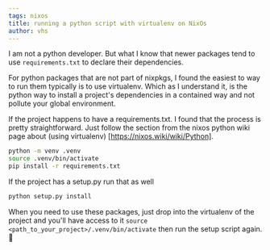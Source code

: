 ```yaml
---
tags: nixos
title: running a python script with virtualenv on NixOs
author: vhs
---
```


I am not a python developer. But what I know that newer packages tend to use `requirements.txt` to declare their dependencies.

For python packages that are not part of nixpkgs, I found the easiest to way to run them typically is to use virtualenv. Which as I understand it, is the python way to install a project's dependencies in a contained way and not pollute your global environment.

If the project happens to have a requirements.txt. I found that the process is pretty straightforward. Just follow the section from the nixos python wiki page  about (using virtualenv) [https://nixos.wiki/wiki/Python].

```bash
python -m venv .venv
source .venv/bin/activate
pip install -r requirements.txt

```

If the project has a setup.py run that as well

```bash
python setup.py install

```

When you need to use these packages, just drop into the virtualenv of the project and you'll have access to it `source <path_to_your_project>/.venv/bin/activate` then run the setup script again. 🤷
